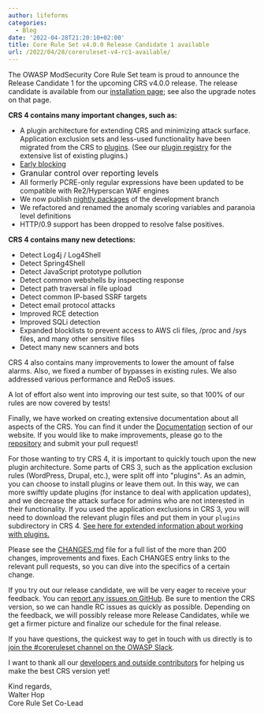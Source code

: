 ```yaml
---
author: lifeforms
categories:
  - Blog
date: '2022-04-28T21:20:10+02:00'
title: Core Rule Set v4.0.0 Release Candidate 1 available
url: /2022/04/28/coreruleset-v4-rc1-available/
---
```



The OWASP ModSecurity Core Rule Set team is proud to announce the Release Candidate 1 for the upcoming CRS v4.0.0 release. The release candidate is available from our [installation page](https://coreruleset.org/installation/); see also the upgrade notes on that page.

**CRS 4 contains many important changes, such as:**

- A plugin architecture for extending CRS and minimizing attack surface. Application exclusion sets and less-used functionality have been migrated from the CRS to [plugins](https://coreruleset.org/docs/concepts/plugins/). (See our [plugin registry](https://github.com/coreruleset/plugin-registry) for the extensive list of existing plugins.)
- [Early blocking](https://coreruleset.org/20220302/the-case-for-early-blocking/)
- <span style="color: var(--ast-global-color-3); font-size: 1rem;">Granular control over reporting levels</span>
- All formerly PCRE-only regular expressions have been updated to be compatible with Re2/Hyperscan WAF engines
- We now publish [nightly packages](https://github.com/coreruleset/coreruleset/releases) of the development branch
- We refactored and renamed the anomaly scoring variables and paranoia level definitions
- HTTP/0.9 support has been dropped to resolve false positives.

**CRS 4 contains many new detections:**

- Detect Log4j / Log4Shell
- Detect Spring4Shell
- Detect JavaScript prototype pollution
- Detect common webshells by inspecting response
- Detect path traversal in file upload
- Detect common IP-based SSRF targets
- Detect email protocol attacks
- Improved RCE detection
- Improved SQLi detection
- Expanded blocklists to prevent access to AWS cli files, /proc and /sys files, and many other sensitive files
- Detect many new scanners and bots

CRS 4 also contains many improvements to lower the amount of false alarms. Also, we fixed a number of bypasses in existing rules. We also addressed various performance and ReDoS issues.

A lot of effort also went into improving our test suite, so that 100% of our rules are now covered by tests!

Finally, we have worked on creating extensive documentation about all aspects of the CRS. You can find it under the [Documentation](https://coreruleset.org/docs/) section of our website. If you would like to make improvements, please go to the [repository](https://github.com/coreruleset/documentation/) and submit your pull request!

For those wanting to try CRS 4, it is important to quickly touch upon the new plugin architecture. Some parts of CRS 3, such as the application exclusion rules (WordPress, Drupal, etc.), were split off into "plugins". As an admin, you can choose to install plugins or leave them out. In this way, we can more swiftly update plugins (for instance to deal with application updates), and we decrease the attack surface for admins who are not interested in their functionality. If you used the application exclusions in CRS 3, you will need to download the relevant plugin files and put them in your `plugins` subdirectory in CRS 4. [See here for extended information about working with plugins.](https://coreruleset.org/docs/configuring/plugins/)

Please see the [CHANGES.md](https://github.com/coreruleset/coreruleset/blob/v4.0/dev/CHANGES.md) file for a full list of the more than 200 changes, improvements and fixes. Each CHANGES entry links to the relevant pull requests, so you can dive into the specifics of a certain change.

If you try out our release candidate, we will be very eager to receive your feedback. You can [report any issues on GitHub](https://github.com/coreruleset/coreruleset/issues/new/choose). Be sure to mention the CRS version, so we can handle RC issues as quickly as possible. Depending on the feedback, we will possibly release more Release Candidates, while we get a firmer picture and finalize our schedule for the final release.

If you have questions, the quickest way to get in touch with us directly is to [join the #coreruleset channel on the OWASP Slack](https://coreruleset.org/20181003/owasp-crs-slack/).

I want to thank all our [developers and outside contributors](https://github.com/coreruleset/coreruleset/blob/v4.0/main/CONTRIBUTORS.md) for helping us make the best CRS version yet!

Kind regards,  
Walter Hop  
Core Rule Set Co-Lead
